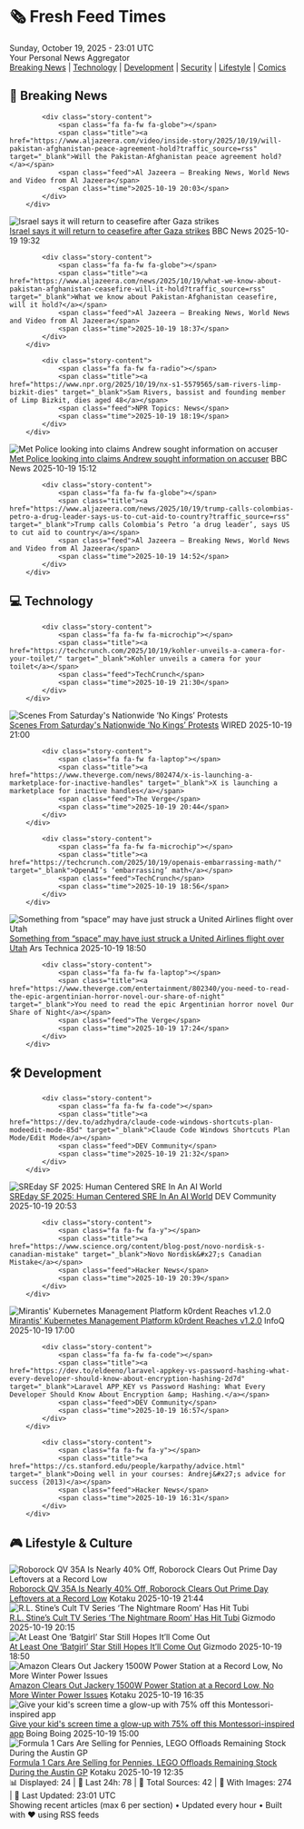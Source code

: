 <!-- Processing 54 RSS feeds at 2025-10-19 23:01:41 UTC -->
<!-- Processing: Penny Arcade -->
<!-- Processing: Garfield -->
<!-- Processing: Dilbert -->
<!-- Processing: Questionable Content -->
<!-- Processing: Girl Genius -->
<!-- Processing: CNN Top Stories -->
<!-- Processing: CBC News -->
<!-- Error processing https://rss.cbc.ca/lineup/topstories.xml: The read operation timed out -->
<!-- Processing: Reuters World News -->
<!-- Processing: Associated Press Breaking -->
<!-- Processing: ABC News Breaking -->
<!-- Processing: Sky News World -->
<!-- Processing: TechCrunch -->
<!-- Processing: The Verge -->
<!-- Processing: Ars Technica -->
<!-- Processing: O'Reilly Radar -->
<!-- Processing: Slashdot -->
<!-- Processing: It's FOSS -->
<!-- Processing: DistroWatch -->
<!-- Processing: Ubuntu Blog -->
<!-- Processing: GitHub Blog -->
<!-- Processing: GitLab Blog -->
<!-- Processing: InfoQ -->
<!-- Processing: DZone -->
<!-- Processing: Martin Fowler -->
<!-- Processing: Coding Horror -->
<!-- Processing: The Pragmatic Engineer -->
<!-- Processing: Gizmodo -->
<!-- Processing: Schneier on Security -->
<!-- Generated 4 new posts out of 28 feeds processed -->
<div class="newspaper-header">
    <h1 class="newspaper-title">🗞️ Fresh Feed Times</h1>
    <div class="newspaper-date">Sunday, October 19, 2025 - 23:01 UTC</div>
    <div class="newspaper-subtitle">Your Personal News Aggregator</div>
</div>

<div class="newspaper-nav">
    <a href="#breaking">Breaking News</a> |
    <a href="#tech">Technology</a> |
    <a href="#dev">Development</a> |
    <a href="#security">Security</a> |
    <a href="#lifestyle">Lifestyle</a> |
    <a href="#webcomics">Comics</a>
</div>

<div class="news-section breaking-news" id="breaking">
<h2 class="section-header">🚨 Breaking News</h2>
<div class="stories-container">
<div class="story">
            
            <div class="story-content">
                <span class="fa fa-fw fa-globe"></span>
                <span class="title"><a href="https://www.aljazeera.com/video/inside-story/2025/10/19/will-pakistan-afghanistan-peace-agreement-hold?traffic_source=rss" target="_blank">Will the Pakistan-Afghanistan peace agreement hold?</a></span>
                <span class="feed">Al Jazeera – Breaking News, World News and Video from Al Jazeera</span>
                <span class="time">2025-10-19 20:03</span>
            </div>
        </div>
<div class="story">
            <img src="https://ichef.bbci.co.uk/ace/standard/240/cpsprodpb/d90e/live/5febcae0-ac8d-11f0-aa13-0b0479f6f42a.jpg" alt="Israel says it will return to ceasefire after Gaza strikes" class="story-image" loading="lazy" onerror="this.style.display='none'">
            <div class="story-content">
                <span class="fa fa-fw fa-earth-americas"></span>
                <span class="title"><a href="https://www.bbc.com/news/articles/cm2elr16jjqo?at_medium=RSS&at_campaign=rss" target="_blank">Israel says it will return to ceasefire after Gaza strikes</a></span>
                <span class="feed">BBC News</span>
                <span class="time">2025-10-19 19:32</span>
            </div>
        </div>
<div class="story">
            
            <div class="story-content">
                <span class="fa fa-fw fa-globe"></span>
                <span class="title"><a href="https://www.aljazeera.com/news/2025/10/19/what-we-know-about-pakistan-afghanistan-ceasefire-will-it-hold?traffic_source=rss" target="_blank">What we know about Pakistan-Afghanistan ceasefire, will it hold?</a></span>
                <span class="feed">Al Jazeera – Breaking News, World News and Video from Al Jazeera</span>
                <span class="time">2025-10-19 18:37</span>
            </div>
        </div>
<div class="story">
            
            <div class="story-content">
                <span class="fa fa-fw fa-radio"></span>
                <span class="title"><a href="https://www.npr.org/2025/10/19/nx-s1-5579565/sam-rivers-limp-bizkit-dies" target="_blank">Sam Rivers, bassist and founding member of Limp Bizkit, dies aged 48</a></span>
                <span class="feed">NPR Topics: News</span>
                <span class="time">2025-10-19 18:19</span>
            </div>
        </div>
<div class="story">
            <img src="https://ichef.bbci.co.uk/ace/standard/240/cpsprodpb/bb39/live/a2f6e9a0-acc9-11f0-8be0-edba131ad73f.jpg" alt="Met Police looking into claims Andrew sought information on accuser" class="story-image" loading="lazy" onerror="this.style.display='none'">
            <div class="story-content">
                <span class="fa fa-fw fa-flag"></span>
                <span class="title"><a href="https://www.bbc.com/news/articles/c3970mxwz9vo?at_medium=RSS&at_campaign=rss" target="_blank">Met Police looking into claims Andrew sought information on accuser</a></span>
                <span class="feed">BBC News</span>
                <span class="time">2025-10-19 15:12</span>
            </div>
        </div>
<div class="story">
            
            <div class="story-content">
                <span class="fa fa-fw fa-globe"></span>
                <span class="title"><a href="https://www.aljazeera.com/news/2025/10/19/trump-calls-colombias-petro-a-drug-leader-says-us-to-cut-aid-to-country?traffic_source=rss" target="_blank">Trump calls Colombia’s Petro ‘a drug leader’, says US to cut aid to country</a></span>
                <span class="feed">Al Jazeera – Breaking News, World News and Video from Al Jazeera</span>
                <span class="time">2025-10-19 14:52</span>
            </div>
        </div>
</div>
</div>
<div class="news-section tech-news" id="tech">
<h2 class="section-header">💻 Technology</h2>
<div class="stories-container">
<div class="story">
            
            <div class="story-content">
                <span class="fa fa-fw fa-microchip"></span>
                <span class="title"><a href="https://techcrunch.com/2025/10/19/kohler-unveils-a-camera-for-your-toilet/" target="_blank">Kohler unveils a camera for your toilet</a></span>
                <span class="feed">TechCrunch</span>
                <span class="time">2025-10-19 21:30</span>
            </div>
        </div>
<div class="story">
            <img src="https://media.wired.com/photos/68f54d436dbb311a3f54d8e9/master/pass/ENR_OctNoKings_12.jpg" alt="Scenes From Saturday&#x27;s Nationwide ‘No Kings’ Protests" class="story-image" loading="lazy" onerror="this.style.display='none'">
            <div class="story-content">
                <span class="fa fa-fw fa-bolt"></span>
                <span class="title"><a href="https://www.wired.com/story/no-kings-protests-photos/" target="_blank">Scenes From Saturday&#x27;s Nationwide ‘No Kings’ Protests</a></span>
                <span class="feed">WIRED</span>
                <span class="time">2025-10-19 21:00</span>
            </div>
        </div>
<div class="story">
            
            <div class="story-content">
                <span class="fa fa-fw fa-laptop"></span>
                <span class="title"><a href="https://www.theverge.com/news/802474/x-is-launching-a-marketplace-for-inactive-handles" target="_blank">X is launching a marketplace for inactive handles</a></span>
                <span class="feed">The Verge</span>
                <span class="time">2025-10-19 20:44</span>
            </div>
        </div>
<div class="story">
            
            <div class="story-content">
                <span class="fa fa-fw fa-microchip"></span>
                <span class="title"><a href="https://techcrunch.com/2025/10/19/openais-embarrassing-math/" target="_blank">OpenAI’s ‘embarrassing’ math</a></span>
                <span class="feed">TechCrunch</span>
                <span class="time">2025-10-19 18:56</span>
            </div>
        </div>
<div class="story">
            <img src="https://cdn.arstechnica.net/wp-content/uploads/2019/03/Boeing_737_MAX_7-1-1-500x500.jpg" alt="Something from “space” may have just struck a United Airlines flight over Utah" class="story-image" loading="lazy" onerror="this.style.display='none'">
            <div class="story-content">
                <span class="fa fa-fw fa-cog"></span>
                <span class="title"><a href="https://arstechnica.com/space/2025/10/something-from-space-may-have-just-struck-a-united-airlines-flight-over-utah/" target="_blank">Something from “space” may have just struck a United Airlines flight over Utah</a></span>
                <span class="feed">Ars Technica</span>
                <span class="time">2025-10-19 18:50</span>
            </div>
        </div>
<div class="story">
            
            <div class="story-content">
                <span class="fa fa-fw fa-laptop"></span>
                <span class="title"><a href="https://www.theverge.com/entertainment/802340/you-need-to-read-the-epic-argentinian-horror-novel-our-share-of-night" target="_blank">You need to read the epic Argentinian horror novel Our Share of Night</a></span>
                <span class="feed">The Verge</span>
                <span class="time">2025-10-19 17:24</span>
            </div>
        </div>
</div>
</div>
<div class="news-section dev-news" id="dev">
<h2 class="section-header">🛠️ Development</h2>
<div class="stories-container">
<div class="story">
            
            <div class="story-content">
                <span class="fa fa-fw fa-code"></span>
                <span class="title"><a href="https://dev.to/adzhydra/claude-code-windows-shortcuts-plan-modeedit-mode-85d" target="_blank">Claude Code Windows Shortcuts Plan Mode/Edit Mode</a></span>
                <span class="feed">DEV Community</span>
                <span class="time">2025-10-19 21:32</span>
            </div>
        </div>
<div class="story">
            <img src="https://media2.dev.to/dynamic/image/width=800%2Cheight=%2Cfit=scale-down%2Cgravity=auto%2Cformat=auto/https%3A%2F%2Fdev-to-uploads.s3.amazonaws.com%2Fuploads%2Farticles%2Fpd0auzzx3dullb2adec3.png" alt="SREday SF 2025: Human Centered SRE In An AI World" class="story-image" loading="lazy" onerror="this.style.display='none'">
            <div class="story-content">
                <span class="fa fa-fw fa-code"></span>
                <span class="title"><a href="https://dev.to/dwayne_mcdaniel/sreday-sf-2025-human-centered-sre-in-an-ai-world-4a6k" target="_blank">SREday SF 2025: Human Centered SRE In An AI World</a></span>
                <span class="feed">DEV Community</span>
                <span class="time">2025-10-19 20:53</span>
            </div>
        </div>
<div class="story">
            
            <div class="story-content">
                <span class="fa fa-fw fa-y"></span>
                <span class="title"><a href="https://www.science.org/content/blog-post/novo-nordisk-s-canadian-mistake" target="_blank">Novo Nordisk&#x27;s Canadian Mistake</a></span>
                <span class="feed">Hacker News</span>
                <span class="time">2025-10-19 20:39</span>
            </div>
        </div>
<div class="story">
            <img src="https://res.infoq.com/news/2025/10/mirantis-k0rdent-12/en/headerimage/generatedHeaderImage-1760889488953.jpg" alt="Mirantis&#x27; Kubernetes Management Platform k0rdent Reaches v1.2.0" class="story-image" loading="lazy" onerror="this.style.display='none'">
            <div class="story-content">
                <span class="fa fa-fw fa-info-circle"></span>
                <span class="title"><a href="https://www.infoq.com/news/2025/10/mirantis-k0rdent-12/?utm_campaign=infoq_content&utm_source=infoq&utm_medium=feed&utm_term=global" target="_blank">Mirantis&#x27; Kubernetes Management Platform k0rdent Reaches v1.2.0</a></span>
                <span class="feed">InfoQ</span>
                <span class="time">2025-10-19 17:00</span>
            </div>
        </div>
<div class="story">
            
            <div class="story-content">
                <span class="fa fa-fw fa-code"></span>
                <span class="title"><a href="https://dev.to/eldeeno/laravel-appkey-vs-password-hashing-what-every-developer-should-know-about-encryption-hashing-2d7d" target="_blank">Laravel APP_KEY vs Password Hashing: What Every Developer Should Know About Encryption &amp; Hashing.</a></span>
                <span class="feed">DEV Community</span>
                <span class="time">2025-10-19 16:57</span>
            </div>
        </div>
<div class="story">
            
            <div class="story-content">
                <span class="fa fa-fw fa-y"></span>
                <span class="title"><a href="https://cs.stanford.edu/people/karpathy/advice.html" target="_blank">Doing well in your courses: Andrej&#x27;s advice for success (2013)</a></span>
                <span class="feed">Hacker News</span>
                <span class="time">2025-10-19 16:31</span>
            </div>
        </div>
</div>
</div>
<div class="news-section lifestyle-news" id="lifestyle">
<h2 class="section-header">🎮 Lifestyle & Culture</h2>
<div class="stories-container">
<div class="story">
            <img src="https://kotaku.com/app/uploads/2025/10/roborock-qrevo-qv-35a-1280x853.jpg" alt="Roborock QV 35A Is Nearly 40% Off, Roborock Clears Out Prime Day Leftovers at a Record Low" class="story-image" loading="lazy" onerror="this.style.display='none'">
            <div class="story-content">
                <span class="fa fa-fw fa-gamepad"></span>
                <span class="title"><a href="https://kotaku.com/roborock-qv-35a-is-nearly-40-off-roborock-clears-out-prime-day-leftovers-at-a-record-low-2000634453" target="_blank">Roborock QV 35A Is Nearly 40% Off, Roborock Clears Out Prime Day Leftovers at a Record Low</a></span>
                <span class="feed">Kotaku</span>
                <span class="time">2025-10-19 21:44</span>
            </div>
        </div>
<div class="story">
            <img src="https://gizmodo.com/app/uploads/2025/10/nightmare-room-stine-1280x853.jpg" alt="R.L. Stine’s Cult TV Series ‘The Nightmare Room’ Has Hit Tubi" class="story-image" loading="lazy" onerror="this.style.display='none'">
            <div class="story-content">
                <span class="fa fa-fw fa-computer"></span>
                <span class="title"><a href="https://gizmodo.com/r-l-stines-cult-tv-series-the-nightmare-room-has-hit-tubi-2000674048" target="_blank">R.L. Stine’s Cult TV Series ‘The Nightmare Room’ Has Hit Tubi</a></span>
                <span class="feed">Gizmodo</span>
                <span class="time">2025-10-19 20:15</span>
            </div>
        </div>
<div class="story">
            <img src="https://gizmodo.com/app/uploads/2025/10/batgirl-hed-1280x853.jpg" alt="At Least One ‘Batgirl’ Star Still Hopes It’ll Come Out" class="story-image" loading="lazy" onerror="this.style.display='none'">
            <div class="story-content">
                <span class="fa fa-fw fa-computer"></span>
                <span class="title"><a href="https://gizmodo.com/at-least-one-batgirl-star-still-hopes-itll-come-out-2000674051" target="_blank">At Least One ‘Batgirl’ Star Still Hopes It’ll Come Out</a></span>
                <span class="feed">Gizmodo</span>
                <span class="time">2025-10-19 18:50</span>
            </div>
        </div>
<div class="story">
            <img src="https://kotaku.com/app/uploads/2025/08/jackery-power-station-1280x853.jpg" alt="Amazon Clears Out Jackery 1500W Power Station at a Record Low, No More Winter Power Issues" class="story-image" loading="lazy" onerror="this.style.display='none'">
            <div class="story-content">
                <span class="fa fa-fw fa-gamepad"></span>
                <span class="title"><a href="https://kotaku.com/amazon-clears-out-jackery-1500w-power-station-at-a-record-low-no-more-winter-power-issues-2000636942" target="_blank">Amazon Clears Out Jackery 1500W Power Station at a Record Low, No More Winter Power Issues</a></span>
                <span class="feed">Kotaku</span>
                <span class="time">2025-10-19 16:35</span>
            </div>
        </div>
<div class="story">
            <img src="https://i0.wp.com/boingboing.net/wp-content/uploads/2025/10/Pok-Pok.jpg?fit=2250%2C1500&amp;quality=60&amp;ssl=1" alt="Give your kid&#x27;s screen time a glow-up with 75% off this Montessori-inspired app" class="story-image" loading="lazy" onerror="this.style.display='none'">
            <div class="story-content">
                <span class="fa fa-fw fa-arrow-right"></span>
                <span class="title"><a href="https://boingboing.net/2025/10/19/give-your-kids-screen-time-a-glow-up-with-75-off-this-montessori-inspired-app.html" target="_blank">Give your kid&#x27;s screen time a glow-up with 75% off this Montessori-inspired app</a></span>
                <span class="feed">Boing Boing</span>
                <span class="time">2025-10-19 15:00</span>
            </div>
        </div>
<div class="story">
            <img src="https://kotaku.com/app/uploads/2025/10/lego-f1-cars-build-1280x853.jpg" alt="Formula 1 Cars Are Selling for Pennies, LEGO Offloads Remaining Stock During the Austin GP" class="story-image" loading="lazy" onerror="this.style.display='none'">
            <div class="story-content">
                <span class="fa fa-fw fa-gamepad"></span>
                <span class="title"><a href="https://kotaku.com/formula-1-cars-are-selling-for-pennies-lego-offloads-remaining-stock-during-the-austin-gp-2000636932" target="_blank">Formula 1 Cars Are Selling for Pennies, LEGO Offloads Remaining Stock During the Austin GP</a></span>
                <span class="feed">Kotaku</span>
                <span class="time">2025-10-19 12:35</span>
            </div>
        </div>
</div>
</div>

<div class="newspaper-footer">
    <div class="stats">
        📊 Displayed: 24 | 📅 Last 24h: 78 | 📡 Total Sources: 42 | 📸 With Images: 274 |
        🔄 Last Updated: 23:01 UTC
    </div>
    <div class="footer-note">
        Showing recent articles (max 6 per section) • Updated every hour • Built with ❤️ using RSS feeds
    </div>
</div>
